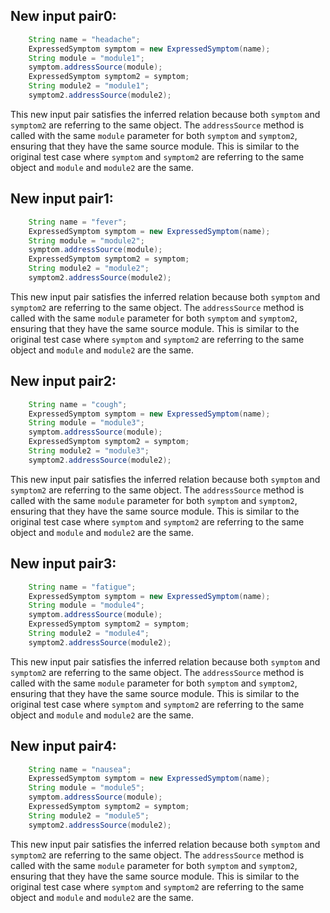 ## New input pair0:
```java
    String name = "headache";
    ExpressedSymptom symptom = new ExpressedSymptom(name);
    String module = "module1";
    symptom.addressSource(module);
    ExpressedSymptom symptom2 = symptom;
    String module2 = "module1";
    symptom2.addressSource(module2);
```
This new input pair satisfies the inferred relation because both `symptom` and `symptom2` are referring to the same object. The `addressSource` method is called with the same `module` parameter for both `symptom` and `symptom2`, ensuring that they have the same source module. This is similar to the original test case where `symptom` and `symptom2` are referring to the same object and `module` and `module2` are the same.

## New input pair1:
```java
    String name = "fever";
    ExpressedSymptom symptom = new ExpressedSymptom(name);
    String module = "module2";
    symptom.addressSource(module);
    ExpressedSymptom symptom2 = symptom;
    String module2 = "module2";
    symptom2.addressSource(module2);
```
This new input pair satisfies the inferred relation because both `symptom` and `symptom2` are referring to the same object. The `addressSource` method is called with the same `module` parameter for both `symptom` and `symptom2`, ensuring that they have the same source module. This is similar to the original test case where `symptom` and `symptom2` are referring to the same object and `module` and `module2` are the same.

## New input pair2:
```java
    String name = "cough";
    ExpressedSymptom symptom = new ExpressedSymptom(name);
    String module = "module3";
    symptom.addressSource(module);
    ExpressedSymptom symptom2 = symptom;
    String module2 = "module3";
    symptom2.addressSource(module2);
```
This new input pair satisfies the inferred relation because both `symptom` and `symptom2` are referring to the same object. The `addressSource` method is called with the same `module` parameter for both `symptom` and `symptom2`, ensuring that they have the same source module. This is similar to the original test case where `symptom` and `symptom2` are referring to the same object and `module` and `module2` are the same.

## New input pair3:
```java
    String name = "fatigue";
    ExpressedSymptom symptom = new ExpressedSymptom(name);
    String module = "module4";
    symptom.addressSource(module);
    ExpressedSymptom symptom2 = symptom;
    String module2 = "module4";
    symptom2.addressSource(module2);
```
This new input pair satisfies the inferred relation because both `symptom` and `symptom2` are referring to the same object. The `addressSource` method is called with the same `module` parameter for both `symptom` and `symptom2`, ensuring that they have the same source module. This is similar to the original test case where `symptom` and `symptom2` are referring to the same object and `module` and `module2` are the same.

## New input pair4:
```java
    String name = "nausea";
    ExpressedSymptom symptom = new ExpressedSymptom(name);
    String module = "module5";
    symptom.addressSource(module);
    ExpressedSymptom symptom2 = symptom;
    String module2 = "module5";
    symptom2.addressSource(module2);
```
This new input pair satisfies the inferred relation because both `symptom` and `symptom2` are referring to the same object. The `addressSource` method is called with the same `module` parameter for both `symptom` and `symptom2`, ensuring that they have the same source module. This is similar to the original test case where `symptom` and `symptom2` are referring to the same object and `module` and `module2` are the same.